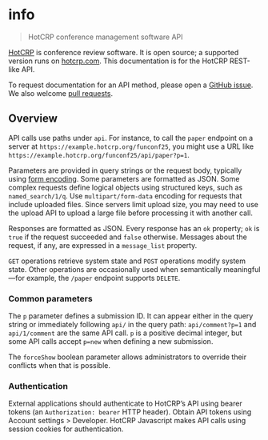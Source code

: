 # info

> HotCRP conference management software API

[HotCRP](https://github.com/kohler/hotcrp) is conference review software. It
is open source; a supported version runs on [hotcrp.com](https://hotcrp.com/).
This documentation is for the HotCRP REST-like API.

To request documentation for an API method, please open a [GitHub
issue](https://github.com/kohler/hotcrp/issues). We also welcome [pull
requests](https://github.com/kohler/hotcrp/pulls).


## Overview

API calls use paths under `api`. For instance, to call the `paper` endpoint on
a server at `https://example.hotcrp.org/funconf25`, you might use a URL like
`https://example.hotcrp.org/funconf25/api/paper?p=1`.

Parameters are provided in query strings or the request body, typically using
[form encoding](https://developer.mozilla.org/en-US/docs/Web/HTTP/Methods/POST).
Some parameters are formatted as JSON. Some complex requests define logical
objects using structured keys, such as `named_search/1/q`. Use
`multipart/form-data` encoding for requests that include uploaded files.
Since servers limit upload size, you may need to use the upload API to upload
a large file before processing it with another call.

Responses are formatted as JSON. Every response has an `ok` property; `ok` is
`true` if the request succeeded and `false` otherwise. Messages about the
request, if any, are expressed in a `message_list` property.

`GET` operations retrieve system state and `POST` operations modify system
state. Other operations are occasionally used when semantically meaningful—for
example, the `/paper` endpoint supports `DELETE`.


### Common parameters

The `p` parameter defines a submission ID. It can appear either in the query
string or immediately following `api/` in the query path: `api/comment?p=1`
and `api/1/comment` are the same API call. `p` is a positive decimal integer,
but some API calls accept `p=new` when defining a new submission.

The `forceShow` boolean parameter allows administrators to override their
conflicts when that is possible.


### Authentication

External applications should authenticate to HotCRP’s API using bearer tokens
(an `Authorization: bearer` HTTP header). Obtain API tokens using Account
settings > Developer. HotCRP Javascript makes API calls using session cookies
for authentication.
